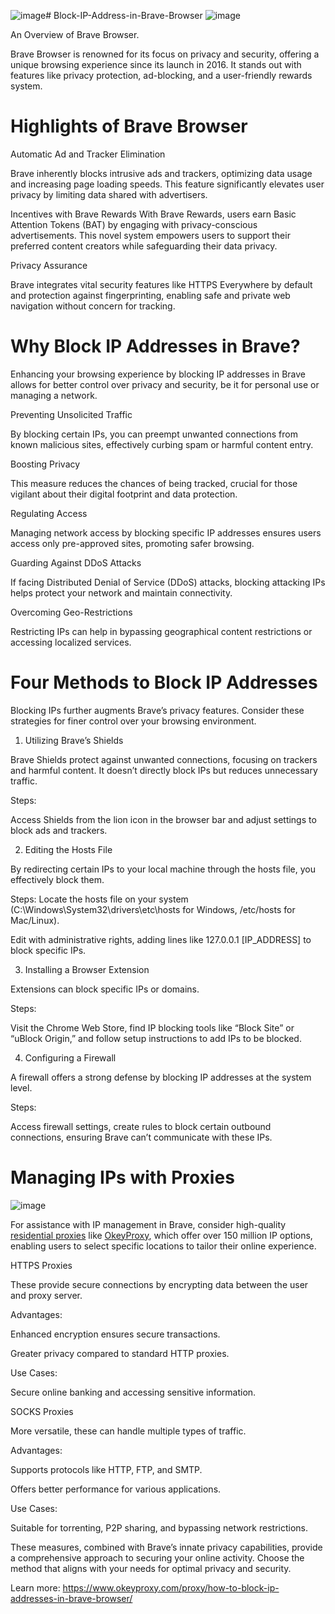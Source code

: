 ![image](https://github.com/user-attachments/assets/19f02579-5d97-408b-ba60-3ef2e93fedd3)# Block-IP-Address-in-Brave-Browser
![image](https://github.com/user-attachments/assets/7546cd30-caeb-46ce-860a-67deac178453)

An Overview of Brave Browser.

Brave Browser is renowned for its focus on privacy and security, offering a unique browsing experience since its launch in 2016. It stands out with features like privacy protection, ad-blocking, and a user-friendly rewards system.

# Highlights of Brave Browser
Automatic Ad and Tracker Elimination

Brave inherently blocks intrusive ads and trackers, optimizing data usage and increasing page loading speeds. This feature significantly elevates user privacy by limiting data shared with advertisers.

Incentives with Brave Rewards
With Brave Rewards, users earn Basic Attention Tokens (BAT) by engaging with privacy-conscious advertisements. This novel system empowers users to support their preferred content creators while safeguarding their data privacy.

Privacy Assurance

Brave integrates vital security features like HTTPS Everywhere by default and protection against fingerprinting, enabling safe and private web navigation without concern for tracking.

# Why Block IP Addresses in Brave?

Enhancing your browsing experience by blocking IP addresses in Brave allows for better control over privacy and security, be it for personal use or managing a network.

Preventing Unsolicited Traffic

By blocking certain IPs, you can preempt unwanted connections from known malicious sites, effectively curbing spam or harmful content entry.

Boosting Privacy

This measure reduces the chances of being tracked, crucial for those vigilant about their digital footprint and data protection.

Regulating Access

Managing network access by blocking specific IP addresses ensures users access only pre-approved sites, promoting safer browsing.

Guarding Against DDoS Attacks

If facing Distributed Denial of Service (DDoS) attacks, blocking attacking IPs helps protect your network and maintain connectivity.

Overcoming Geo-Restrictions

Restricting IPs can help in bypassing geographical content restrictions or accessing localized services.

# Four Methods to Block IP Addresses

Blocking IPs further augments Brave’s privacy features. Consider these strategies for finer control over your browsing environment.

1. Utilizing Brave’s Shields

Brave Shields protect against unwanted connections, focusing on trackers and harmful content. It doesn’t directly block IPs but reduces unnecessary traffic.

Steps:

Access Shields from the lion icon in the browser bar and adjust settings to block ads and trackers.

2. Editing the Hosts File

By redirecting certain IPs to your local machine through the hosts file, you effectively block them.

Steps:
Locate the hosts file on your system (C:\Windows\System32\drivers\etc\hosts for Windows, /etc/hosts for Mac/Linux).

Edit with administrative rights, adding lines like 127.0.0.1 [IP_ADDRESS] to block specific IPs.

3. Installing a Browser Extension

Extensions can block specific IPs or domains.

Steps:

Visit the Chrome Web Store, find IP blocking tools like “Block Site” or “uBlock Origin,” and follow setup instructions to add IPs to be blocked.

4. Configuring a Firewall

A firewall offers a strong defense by blocking IP addresses at the system level.

Steps:

Access firewall settings, create rules to block certain outbound connections, ensuring Brave can’t communicate with these IPs.

# Managing IPs with Proxies
![image](https://github.com/user-attachments/assets/546ccf02-6356-4bc4-bb23-963b52936326)


For assistance with IP management in Brave, consider high-quality [residential proxies](https://www.okeyproxy.com/en/residential-proxies) like [OkeyProxy](https://www.okeyproxy.com/), which offer over 150 million IP options, enabling users to select specific locations to tailor their online experience.

HTTPS Proxies

These provide secure connections by encrypting data between the user and proxy server.

Advantages:

Enhanced encryption ensures secure transactions.

Greater privacy compared to standard HTTP proxies.

Use Cases:

Secure online banking and accessing sensitive information.

SOCKS Proxies

More versatile, these can handle multiple types of traffic.

Advantages:

Supports protocols like HTTP, FTP, and SMTP.

Offers better performance for various applications.

Use Cases:

Suitable for torrenting, P2P sharing, and bypassing network restrictions.

These measures, combined with Brave’s innate privacy capabilities, provide a comprehensive approach to securing your online activity. Choose the method that aligns with your needs for optimal privacy and security.

Learn more: https://www.okeyproxy.com/proxy/how-to-block-ip-addresses-in-brave-browser/
